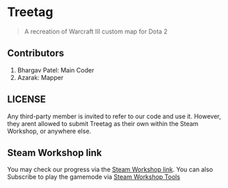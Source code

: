 # Treetag
> A recreation of Warcraft III custom map for Dota 2


## Contributors
1. Bhargav Patel: Main Coder
2. Azarak: Mapper

## LICENSE
Any third-party member is invited to refer to our code and use it. However, they arent allowed to submit Treetag as their own within the Steam Workshop, or anywhere else.

## Steam Workshop link
You may check our progress via the [Steam Workshop link](http://steamcommunity.com/sharedfiles/filedetails/?id=296811124). You can also Subscribe to play the gamemode via [Steam Workshop Tools](http://steamcommunity.com/workshop/discussions/-1/35220315609182517/?appid=570)